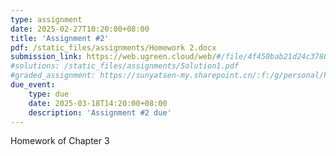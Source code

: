 ```yaml
---
type: assignment
date: 2025-02-27T10:20:00+08:00
title: 'Assignment #2'
pdf: /static_files/assignments/Homework 2.docx
submission_link: https://web.ugreen.cloud/web/#/file/4f450bab21d24c3788a9e2597da04433
#solutions: /static_files/assignments/Solution1.pdf
#graded_assignment: https://sunyatsen-my.sharepoint.cn/:f:/g/personal/huangqy89_ms_sysu_edu_cn/En6Hv-MsAVBAryv6Gc__N3kBPoV_gh0fH4_g4vEhm6Qj4Q?e=IsSSZE
due_event: 
    type: due
    date: 2025-03-18T14:20:00+08:00
    description: 'Assignment #2 due'
---
```

Homework of Chapter 3
